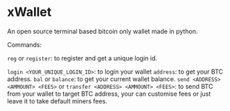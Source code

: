 # xWallet

An open source terminal based bitcoin only wallet made in python.


Commands:

`reg` or `register`: to register and get a unique login id.

`login <YOUR_UNIQUE_LOGIN_ID>`: to login your wallet
`address`: to get your BTC address.
`bal` or `balance`: to get your current wallet balance.
`send <ADDRESS> <AMMOUNT> <FEES>` or `transfer <ADDRESS> <AMMOUNT> <FEES>`: to send BTC from your wallet to target BTC address, your can customise fees or just leave it to take default miners fees.

